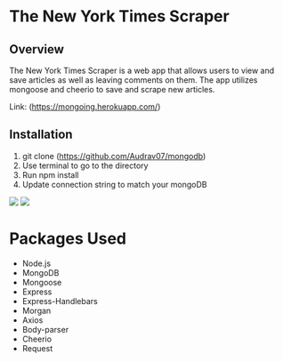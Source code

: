 # The New York Times Scraper

## Overview
The New York Times Scraper is a web app that allows users to view and save articles as well as leaving comments on them.  The app utilizes mongoose and cheerio to save and scrape new articles.

Link: (https://mongoing.herokuapp.com/)

## Installation
1. git clone (https://github.com/Audrav07/mongodb)
2. Use terminal to go to the directory
3. Run npm install
4. Update connection string to match your mongoDB


<img src="http://g.recordit.co/Oo9JSIc0b1.gif">
<img src="http://g.recordit.co/Oo9JSIc0b1.gif">

# Packages Used
- Node.js
- MongoDB
- Mongoose
- Express
- Express-Handlebars
- Morgan
- Axios
- Body-parser
- Cheerio
- Request
